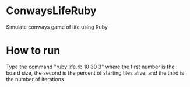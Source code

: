 # ConwaysLifeRuby
Simulate conways game of life using Ruby

# How to run
Type the command "ruby life.rb 10 30 3" where the first number is the board size, the second is the percent of starting tiles alive, and the third is the number of iterations.
